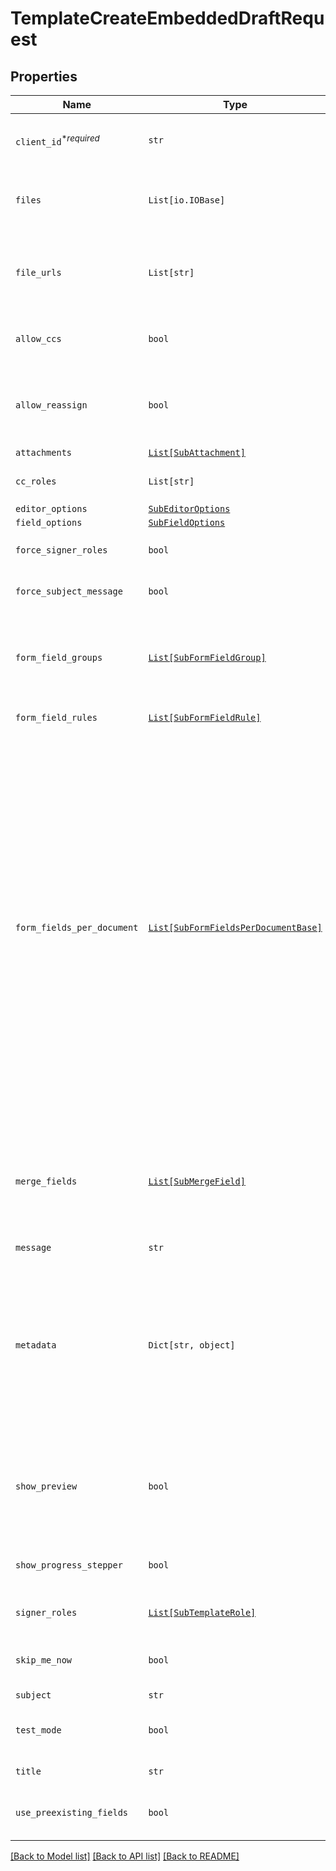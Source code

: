 # TemplateCreateEmbeddedDraftRequest



## Properties
Name | Type | Description | Notes
------------ | ------------- | ------------- | -------------
| `client_id`<sup>*_required_</sup> | ```str``` |  Client id of the app you&#39;re using to create this draft. Used to apply the branding and callback url defined for the app.  |  |
| `files` | ```List[io.IOBase]``` |  Use `files[]` to indicate the uploaded file(s) to send for signature.<br><br>This endpoint requires either **files** or **file_urls[]**, but not both.  |  |
| `file_urls` | ```List[str]``` |  Use `file_urls[]` to have Dropbox Sign download the file(s) to send for signature.<br><br>This endpoint requires either **files** or **file_urls[]**, but not both.  |  |
| `allow_ccs` | ```bool``` |  This allows the requester to specify whether the user is allowed to provide email addresses to CC when creating a template.  |  [default to True] |
| `allow_reassign` | ```bool``` |  Allows signers to reassign their signature requests to other signers if set to `true`. Defaults to `false`.<br><br>**NOTE:** Only available for Premium plan and higher.  |  [default to False] |
| `attachments` | [```List[SubAttachment]```](SubAttachment.md) |  A list describing the attachments  |  |
| `cc_roles` | ```List[str]``` |  The CC roles that must be assigned when using the template to send a signature request  |  |
| `editor_options` | [```SubEditorOptions```](SubEditorOptions.md) |    |  |
| `field_options` | [```SubFieldOptions```](SubFieldOptions.md) |    |  |
| `force_signer_roles` | ```bool``` |  Provide users the ability to review/edit the template signer roles.  |  [default to False] |
| `force_subject_message` | ```bool``` |  Provide users the ability to review/edit the template subject and message.  |  [default to False] |
| `form_field_groups` | [```List[SubFormFieldGroup]```](SubFormFieldGroup.md) |  Group information for fields defined in `form_fields_per_document`. String-indexed JSON array with `group_label` and `requirement` keys. `form_fields_per_document` must contain fields referencing a group defined in `form_field_groups`.  |  |
| `form_field_rules` | [```List[SubFormFieldRule]```](SubFormFieldRule.md) |  Conditional Logic rules for fields defined in `form_fields_per_document`.  |  |
| `form_fields_per_document` | [```List[SubFormFieldsPerDocumentBase]```](SubFormFieldsPerDocumentBase.md) |  The fields that should appear on the document, expressed as an array of objects. (For more details you can read about it here: [Using Form Fields per Document](/docs/openapi/form-fields-per-document).)<br><br>**NOTE:** Fields like **text**, **dropdown**, **checkbox**, **radio**, and **hyperlink** have additional required and optional parameters. Check out the list of [additional parameters](/api/reference/constants/#form-fields-per-document) for these field types.<br><br>* Text Field use `SubFormFieldsPerDocumentText`<br>* Dropdown Field use `SubFormFieldsPerDocumentDropdown`<br>* Hyperlink Field use `SubFormFieldsPerDocumentHyperlink`<br>* Checkbox Field use `SubFormFieldsPerDocumentCheckbox`<br>* Radio Field use `SubFormFieldsPerDocumentRadio`<br>* Signature Field use `SubFormFieldsPerDocumentSignature`<br>* Date Signed Field use `SubFormFieldsPerDocumentDateSigned`<br>* Initials Field use `SubFormFieldsPerDocumentInitials`<br>* Text Merge Field use `SubFormFieldsPerDocumentTextMerge`<br>* Checkbox Merge Field use `SubFormFieldsPerDocumentCheckboxMerge`  |  |
| `merge_fields` | [```List[SubMergeField]```](SubMergeField.md) |  Add merge fields to the template. Merge fields are placed by the user creating the template and used to pre-fill data by passing values into signature requests with the `custom_fields` parameter. If the signature request using that template *does not* pass a value into a merge field, then an empty field remains in the document.  |  |
| `message` | ```str``` |  The default template email message.  |  |
| `metadata` | ```Dict[str, object]``` |  Key-value data that should be attached to the signature request. This metadata is included in all API responses and events involving the signature request. For example, use the metadata field to store a signer&#39;s order number for look up when receiving events for the signature request.<br><br>Each request can include up to 10 metadata keys (or 50 nested metadata keys), with key names up to 40 characters long and values up to 1000 characters long.  |  |
| `show_preview` | ```bool``` |  This allows the requester to enable the editor/preview experience.<br><br>- `show_preview&#x3D;true`: Allows requesters to enable the editor/preview experience. - `show_preview&#x3D;false`: Allows requesters to disable the editor/preview experience.  |  [default to False] |
| `show_progress_stepper` | ```bool``` |  When only one step remains in the signature request process and this parameter is set to `false` then the progress stepper will be hidden.  |  [default to True] |
| `signer_roles` | [```List[SubTemplateRole]```](SubTemplateRole.md) |  An array of the designated signer roles that must be specified when sending a SignatureRequest using this Template.  |  |
| `skip_me_now` | ```bool``` |  Disables the &quot;Me (Now)&quot; option for the person preparing the document. Does not work with type `send_document`. Defaults to `false`.  |  [default to False] |
| `subject` | ```str``` |  The template title (alias).  |  |
| `test_mode` | ```bool``` |  Whether this is a test, the signature request created from this draft will not be legally binding if set to `true`. Defaults to `false`.  |  [default to False] |
| `title` | ```str``` |  The title you want to assign to the SignatureRequest.  |  |
| `use_preexisting_fields` | ```bool``` |  Enable the detection of predefined PDF fields by setting the `use_preexisting_fields` to `true` (defaults to disabled, or `false`).  |  [default to False] |

[[Back to Model list]](../README.md#documentation-for-models) [[Back to API list]](../README.md#documentation-for-api-endpoints) [[Back to README]](../README.md)

